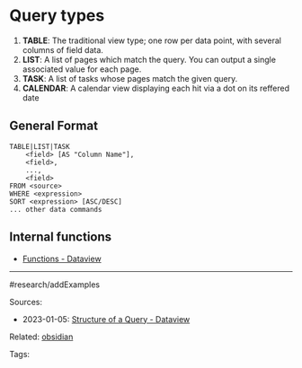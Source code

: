 # Query types

1.  **TABLE**: The traditional view type; one row per data point, with several columns of field data.
2.  **LIST**: A list of pages which match the query. You can output a single associated value for each page.
3.  **TASK**: A list of tasks whose pages match the given query.
4.  **CALENDAR**: A calendar view displaying each hit via a dot on its reffered date

## General Format

```
TABLE|LIST|TASK
    <field> [AS "Column Name"],
    <field>, 
    ...,
    <field> 
FROM <source>
WHERE <expression>
SORT <expression> [ASC/DESC]
... other data commands
```

## Internal functions

- [Functions - Dataview](https://blacksmithgu.github.io/obsidian-dataview/reference/functions/#choicebool-left-right)


---
#research/addExamples

Sources:
- 2023-01-05: [Structure of a Query - Dataview](https://blacksmithgu.github.io/obsidian-dataview/queries/structure/)

Related:
[obsidian](../applications/obsidian.md)

Tags:
